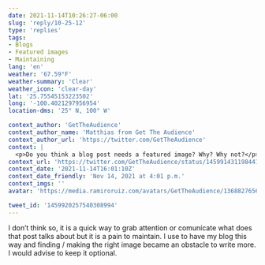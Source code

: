 ```yaml
---
date: 2021-11-14T10:26:27-06:00
slug: 'reply/10-25-12'
type: 'replies'
tags:
- Blogs
- Featured images
- Maintaining
lang: 'en'
weather: '67.59°F'
weather-summary: 'Clear'
weather_icon: 'clear-day'
lat: '25.75545153223502'
long: '-100.4021297956954'
location-dms: '25° N, 100° W'

context_author: 'GetTheAudience'
context_author_name: 'Matthias from Get The Audience'
context_author_url: 'https://twitter.com/GetTheAudience'
context: |
  <p>Do you think a blog post needs a featured image? Why? Why not?</p>
context_url: 'https://twitter.com/GetTheAudience/status/1459914311984418816'
context_date: '2021-11-14T16:01:10Z'
context_date_friendly: 'Nov 14, 2021 at 4:01 p.m.'
context_imgs: ''
avatar: 'https://media.ramiroruiz.com/avatars/GetTheAudience/1368827656465158144/D7kZnTGU_bigger.jpg'

tweet_id: '1459920257540308994'
---
```

I don’t think so, it is a quick way to grab attention or comunícate what does that post talks about but it is a pain to maintain. I use to have my blog this way and finding / making the right image became an obstacle to write more.
I would advise to keep it optional.